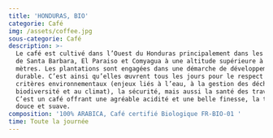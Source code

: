 ```yaml
---
title: 'HONDURAS, BIO'
categorie: Café
img: /assets/coffee.jpg
sous-categorie: Café
description: >-
  Le café est cultivé dans l’Ouest du Honduras principalement dans les régions
  de Santa Barbara, El Paraiso et Comyagua à une altitude supérieure à 1500
  mètres. Les plantations sont engagées dans une démarche de développement
  durable. C’est ainsi qu’elles œuvrent tous les jours pour le respect des
  critères environnementaux (enjeux liés à l’eau, à la gestion des déchets, à la
  biodiversité et au climat), la sécurité, mais aussi la santé des travailleurs.
  C’est un café offrant une agréable acidité et une belle finesse, la tasse est
  douce et suave.
composition: '100% ARABICA, Café certifié Biologique FR-BIO-01 '
time: Toute la journée
---
```


